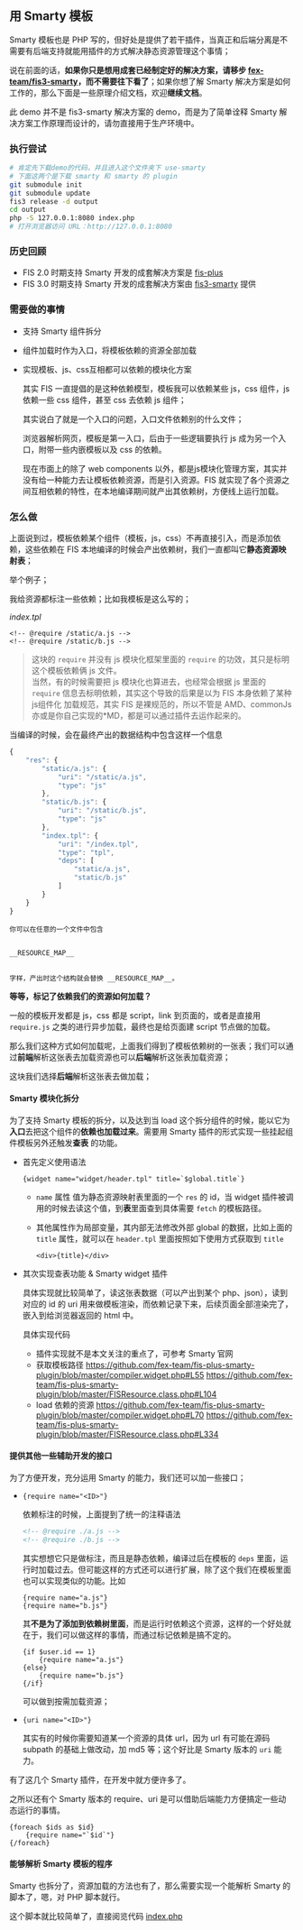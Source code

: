 ## 用 Smarty 模板

Smarty 模板也是 PHP 写的，但好处是提供了若干插件，当真正和后端分离是不需要有后端支持就能用插件的方式解决静态资源管理这个事情；

说在前面的话，**如果你只是想用成套已经制定好的解决方案，请移步 [fex-team/fis3-smarty](/fex-team/fis3-smarty)，而不需要往下看了**；如果你想了解 Smarty 解决方案是如何工作的，那么下面是一些原理介绍文档，欢迎**继续文档**。

此 demo 并不是 fis3-smarty 解决方案的 demo，而是为了简单诠释 Smarty 解决方案工作原理而设计的，请勿直接用于生产环境中。


### 执行尝试

```bash
# 肯定先下载demo的代码，并且进入这个文件夹下 use-smarty
# 下面这两个是下载 smarty 和 smarty 的 plugin
git submodule init
git submodule update
fis3 release -d output
cd output
php -S 127.0.0.1:8080 index.php
# 打开浏览器访问 URL：http://127.0.0.1:8080
```

### 历史回顾

- FIS 2.0 时期支持 Smarty 开发的成套解决方案是 [fis-plus](/fex-team/fis-plus)
- FIS 3.0 时期支持 Smarty 开发的成套解决方案由 [fis3-smarty](/fex-team/fis3-smarty) 提供


### 需要做的事情

- 支持 Smarty 组件拆分
- 组件加载时作为入口，将模板依赖的资源全部加载
- 实现模板、js、css互相都可以依赖的模块化方案
    
    其实 FIS 一直提倡的是这种依赖模型，模板我可以依赖某些 js，css 组件，js 依赖一些 css 组件，甚至 css 去依赖 js 组件；

    其实说白了就是一个入口的问题，入口文件依赖别的什么文件；

    浏览器解析网页，模板是第一入口，后由于一些逻辑要执行 js 成为另一个入口，附带一些内嵌模板以及 css 的依赖。

    现在市面上的除了 web components 以外，都是js模块化管理方案，其实并没有给一种能力去让模板依赖资源，而是引入资源。FIS 就实现了各个资源之间互相依赖的特性，在本地编译期间就产出其依赖树，方便线上运行加载。

### 怎么做

上面说到过，模板依赖某个组件（模板，js，css）不再直接引入，而是添加依赖，这些依赖在 FIS 本地编译的时候会产出依赖树，我们一直都叫它**静态资源映射表**；

举个例子；

我给资源都标注一些依赖；比如我模板是这么写的；

*index.tpl*
```smarty
<!-- @require /static/a.js -->
<!-- @require /static/b.js -->
```

> 这块的 `require` 并没有 js 模块化框架里面的 `require` 的功效，其只是标明这个模板依赖俩 js 文件。<br />
> 当然，有的时候需要把 js 模块化也算进去，也经常会根据 js 里面的 `require` 信息去标明依赖，其实这个导致的后果是以为 FIS 本身依赖了某种 js组件化 加载规范，其实 FIS 是裸规范的，所以不管是 AMD、commonJs亦或是你自己实现的*MD，都是可以通过插件去运作起来的。 

当编译的时候，会在最终产出的数据结构中包含这样一个信息

```js
{
    "res": {
        "static/a.js": {
            "uri": "/static/a.js",
            "type": "js"
        },
        "static/b.js": {
            "uri": "/static/b.js",
            "type": "js"
        },
        "index.tpl": {
            "uri": "/index.tpl",
            "type": "tpl",
            "deps": [
                "static/a.js",
                "static/b.js"
            ]
        }
    }
}
```

    你可以在任意的一个文件中包含


    __RESOURCE_MAP__


    字样，产出时这个结构就会替换 __RESOURCE_MAP__。

**等等，标记了依赖我们的资源如何加载？**

一般的模板开发都是 js，css 都是 script，link 到页面的，或者是直接用 `require.js` 之类的进行异步加载，最终也是给页面建 script 节点做的加载。

那么我们这种方式如何加载呢，上面我们得到了模板依赖树的一张表；我们可以通过**前端**解析这张表去加载资源也可以**后端**解析这张表加载资源；

这块我们选择**后端**解析这张表去做加载；

#### Smarty 模块化拆分

为了支持 Smarty 模板的拆分，以及达到当 load 这个拆分组件的时候，能以它为**入口**去把这个组件的**依赖也加载过来**。需要用 Smarty 插件的形式实现一些挂起组件模板另外还触发**查表** 的功能。

- 首先定义使用语法
    
    ```smarty
    {widget name="widget/header.tpl" title=`$global.title`}
    ```

    - `name` 属性 值为静态资源映射表里面的一个 `res` 的 id，当 widget 插件被调用的时候去读这个值，到**表**里面查到具体需要 `fetch` 的模板路径。
    - 其他属性作为局部变量，其内部无法修改外部 global 的数据，比如上面的 `title` 属性，就可以在 `header.tpl` 里面按照如下使用方式获取到 `title`

        ```smarty
        <div>{title}</div>
        ```

- 其次实现查表功能 & Smarty widget 插件

    具体实现就比较简单了，读这张表数据（可以产出到某个 php、json），读到对应的 id 的 uri 用来做模板渲染，而依赖记录下来，后续页面全部渲染完了，嵌入到给浏览器返回的 html 中。

    具体实现代码

    - 插件实现就不是本文关注的重点了，可参考 Smarty 官网
    - 获取模板路径 https://github.com/fex-team/fis-plus-smarty-plugin/blob/master/compiler.widget.php#L55 https://github.com/fex-team/fis-plus-smarty-plugin/blob/master/FISResource.class.php#L104
    - load 依赖的资源 https://github.com/fex-team/fis-plus-smarty-plugin/blob/master/compiler.widget.php#L70 https://github.com/fex-team/fis-plus-smarty-plugin/blob/master/FISResource.class.php#L334


#### 提供其他一些辅助开发的接口

为了方便开发，充分运用 Smarty 的能力，我们还可以加一些接口；

- `{require name="<ID>"}`

    依赖标注的时候，上面提到了统一的注释语法

    ```html
    <!-- @require ./a.js -->
    <!-- @require ./b.js -->
    ```

    其实想想它只是做标注，而且是静态依赖，编译过后在模板的 `deps` 里面，运行时加载过去。但可能这样的方式还可以进行扩展，除了这个我们在模板里面也可以实现类似的功能。比如

    ```smarty
    {require name="a.js"}
    {require name="b.js"}
    ```
    
    其**不是为了添加到依赖树里面**，而是运行时依赖这个资源，这样的一个好处就在于，我们可以做这样的事情，而通过标记依赖是搞不定的。

    ```smarty
    {if $user.id == 1}
        {require name="a.js"}
    {else}
        {require name="b.js"}
    {/if}
    ```

    可以做到按需加载资源；

- `{uri name="<ID>"}`

    其实有的时候你需要知道某一个资源的具体 url，因为 url 有可能在源码 subpath 的基础上做改动，加 md5 等；这个好比是 Smarty 版本的 `uri` 能力。

有了这几个 Smarty 插件，在开发中就方便许多了。

之所以还有个 Smarty 版本的 require、uri 是可以借助后端能力方便搞定一些动态运行的事情。

```smarty
{foreach $ids as $id}
    {require name="`$id`"}
{/foreach}
```

#### 能够解析 Smarty 模板的程序

Smarty 也拆分了，资源加载的方法也有了，那么需要实现一个能解析 Smarty 的脚本了，嗯，对 PHP 脚本就行。

这个脚本就比较简单了，直接阅览代码 [index.php](index.php)